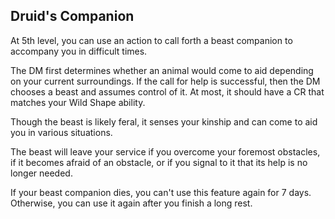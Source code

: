## Druid's Companion
At 5th level, you can use an action to call forth a beast companion to accompany you in difficult times.

The DM first determines whether an animal would come to aid depending on your current surroundings. If the call for help is successful, then the DM chooses a beast and assumes control of it. At most, it should have a CR that matches your Wild Shape ability.

Though the beast is likely feral, it senses your kinship and can come to aid you in various situations.

The beast will leave your service if you overcome your foremost obstacles, if it becomes afraid of an obstacle, or if you signal to it that its help is no longer needed.

If your beast companion dies, you can't use this feature again for 7 days. Otherwise, you can use it again after you finish a long rest.
